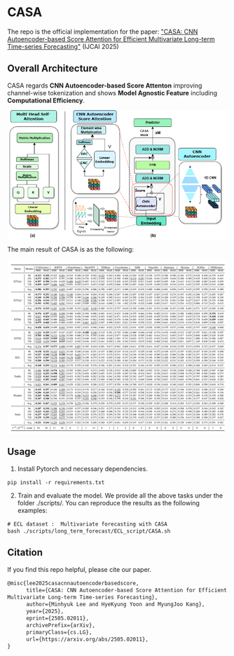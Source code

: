 # CASA

The repo is the official implementation for the paper: ["CASA: CNN Autoencoder-based Score Attention for Efficient Multivariate Long-term Time-series Forecasting"](https://arxiv.org/abs/2505.02011) (IJCAI 2025)



## Overall Architecture

CASA regards **CNN Autoencoder-based Score Attenton** improving channel-wise tokenization and shows **Model Agnostic Feature** including **Computational Efficiency**.

<p align="center">
<img src="./figures/CASA.png" alt="" align=center />
</p>

The main result of CASA is as the following:

<p align="center">
<img src="./figures/CASA_main_table.PNG" alt="" align=center />
</p>

## Usage 

1. Install Pytorch and necessary dependencies.

```
pip install -r requirements.txt
```

2. Train and evaluate the model. We provide all the above tasks under the folder ./scripts/. You can reproduce the results as the following examples:

```
# ECL dataset :  Multivariate forecasting with CASA 
bash ./scripts/long_term_forecast/ECL_script/CASA.sh
```

## Citation

If you find this repo helpful, please cite our paper. 

```
@misc{lee2025casacnnautoencoderbasedscore,
      title={CASA: CNN Autoencoder-based Score Attention for Efficient Multivariate Long-term Time-series Forecasting}, 
      author={Minhyuk Lee and HyeKyung Yoon and MyungJoo Kang},
      year={2025},
      eprint={2505.02011},
      archivePrefix={arXiv},
      primaryClass={cs.LG},
      url={https://arxiv.org/abs/2505.02011}, 
}
```

